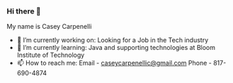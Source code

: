 ### Hi there 👋
My name is Casey Carpenelli
- 🔭 I’m currently working on: Looking for a Job in the Tech industry
- 🌱 I’m currently learning: Java and supporting technologies at Bloom Institute of Technology
- 📫 How to reach me: Email - caseycarpenellic@gmail.com 
                      Phone - 817-690-4874
